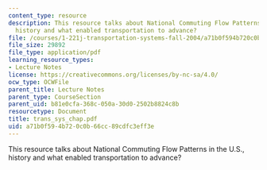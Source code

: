 ```yaml
---
content_type: resource
description: This resource talks about National Commuting Flow Patterns in the U.S.,
  history and what enabled transportation to advance?
file: /courses/1-221j-transportation-systems-fall-2004/a71b0f594b720c0b66cc89cdfc3eff3e_trans_sys_chap.pdf
file_size: 29892
file_type: application/pdf
learning_resource_types:
- Lecture Notes
license: https://creativecommons.org/licenses/by-nc-sa/4.0/
ocw_type: OCWFile
parent_title: Lecture Notes
parent_type: CourseSection
parent_uid: b81e0cfa-368c-050a-30d0-2502b8824c8b
resourcetype: Document
title: trans_sys_chap.pdf
uid: a71b0f59-4b72-0c0b-66cc-89cdfc3eff3e
---
```

This resource talks about National Commuting Flow Patterns in the U.S., history and what enabled transportation to advance?